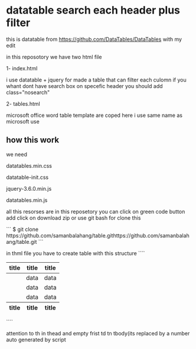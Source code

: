 # datatable search each header plus filter
this is datatable from https://github.com/DataTables/DataTables with my edit
<p>
  in this reposotory we have two html file
</p>
<p>
  1- index.html
 </p>
<p>
i use datatable + jquery for made a table that can filter each culomn if you whant dont have search box on specefic header you should add class="nosearch"
</p>
<p>
  2- tables.html
</p>
<p>
microsoft office word table template are coped here i use same name as microsoft use   
  </p>
  
## how this work
<p>we need </p>
<p>
datatables.min.css
  </p>
  <p>
datatable-init.css
  </p>
  <p>
jquery-3.6.0.min.js
  </p>
    <p>
datatables.min.js
  </p>
  <p>
  all this resorses are in this reposetory you can click on green code button add click on download zip or use git bash for clone this
  </p>
```
$ git clone https://github.com/samanbalahang/table.githttps://github.com/samanbalahang/table.git
```

<p>
  in thml file you have to create table with this structure
````
   <table class="datatable">
        <thead>
            <tr>
                <th class="nosearch">title</th>
                <th>title</th>
                <th>title</th>
            </tr>
        </thead>
        <tbody>
            <tr>
                <td></td>
                <td>data</td>
                <td>data</td>
            </tr>
            <tr>
                <td></td>
                <td>data</td>
                <td>data</td>
            </tr>
            <tr>
                <td></td>
                <td>data</td>
                <td>data</td>
            </tr>
        </tbody>
        <tfoot>
            <tr>
                <th>title</th>
                <th>title</th>
                <th>title</th>
            </tr>
        </tfoot>
    </table>
````
  <p>
  attention to th in thead and empty frist td tn tbody(its replaced by a number auto generated by script
